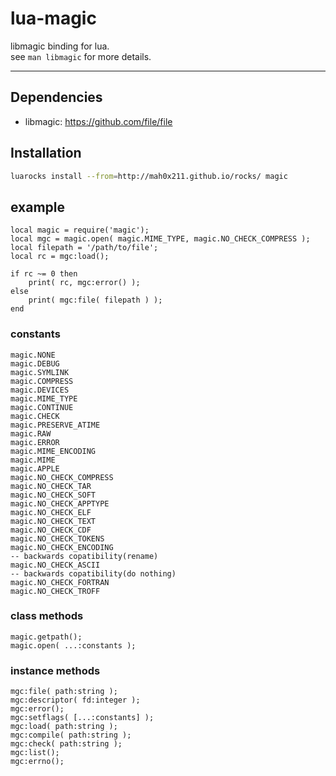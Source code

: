 lua-magic
=========

libmagic binding for lua.  
see `man libmagic` for more details.

***

## Dependencies

- libmagic: https://github.com/file/file


## Installation

```sh
luarocks install --from=http://mah0x211.github.io/rocks/ magic
```


## example

    local magic = require('magic');
    local mgc = magic.open( magic.MIME_TYPE, magic.NO_CHECK_COMPRESS );
    local filepath = '/path/to/file';
    local rc = mgc:load();

    if rc ~= 0 then
        print( rc, mgc:error() );
    else
        print( mgc:file( filepath ) );
    end


### constants
    magic.NONE
    magic.DEBUG
    magic.SYMLINK
    magic.COMPRESS
    magic.DEVICES
    magic.MIME_TYPE
    magic.CONTINUE
    magic.CHECK
    magic.PRESERVE_ATIME
    magic.RAW
    magic.ERROR
    magic.MIME_ENCODING
    magic.MIME
    magic.APPLE
    magic.NO_CHECK_COMPRESS
    magic.NO_CHECK_TAR
    magic.NO_CHECK_SOFT
    magic.NO_CHECK_APPTYPE
    magic.NO_CHECK_ELF
    magic.NO_CHECK_TEXT
    magic.NO_CHECK_CDF
    magic.NO_CHECK_TOKENS
    magic.NO_CHECK_ENCODING
    -- backwards copatibility(rename)
    magic.NO_CHECK_ASCII
    -- backwards copatibility(do nothing)
    magic.NO_CHECK_FORTRAN
    magic.NO_CHECK_TROFF

### class methods
    magic.getpath();
    magic.open( ...:constants );

### instance methods
    mgc:file( path:string );
    mgc:descriptor( fd:integer );
    mgc:error();
    mgc:setflags( [...:constants] );
    mgc:load( path:string );
    mgc:compile( path:string );
    mgc:check( path:string );
    mgc:list();
    mgc:errno();

